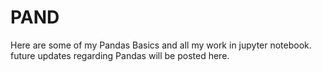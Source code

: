 # PAND
Here are some of my Pandas Basics and all my work in jupyter notebook.
future updates regarding Pandas will be posted here.
